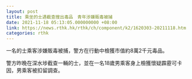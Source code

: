 ```yaml
---
layout: post
title: 乘坐的士遇截查搜出毒品　青年涉嫌販毒被捕
date: 2021-11-18 05:13:05.000000000 +08:00
link: https://news.rthk.hk/rthk/ch/component/k2/1620303-20211118.htm
categories: rthk
---
```


一名的士乘客涉嫌販毒被捕，警方在行動中檢獲市值約8萬2千元毒品。

警方昨晚在深水埗截查一輛的士，並在一名18歲男乘客身上檢獲懷疑霹靂可卡因，男乘客被扣留調查。
